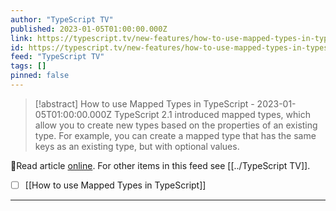 ```yaml
---
author: "TypeScript TV"
published: 2023-01-05T01:00:00.000Z
link: https://typescript.tv/new-features/how-to-use-mapped-types-in-typescript/
id: https://typescript.tv/new-features/how-to-use-mapped-types-in-typescript/
feed: "TypeScript TV"
tags: []
pinned: false
---
```

> [!abstract] How to use Mapped Types in TypeScript - 2023-01-05T01:00:00.000Z
> TypeScript 2.1 introduced mapped types, which allow you to create new types based on the properties of an existing type. For example, you can create a mapped type that has the same keys as an existing type, but with optional values.

🔗Read article [online](https://typescript.tv/new-features/how-to-use-mapped-types-in-typescript/). For other items in this feed see [[../TypeScript TV]].

- [ ] [[How to use Mapped Types in TypeScript]]
- - -

